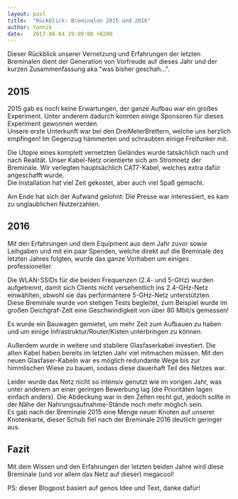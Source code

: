 ```yaml
---
layout: post
title:  "Rückblick: Breminalen 2015 und 2016"
author: Yannik
date:   2017-06-04 19:00:00 +0200
---
```

Dieser Rückblick unserer Vernetzung und Erfahrungen der letzten Breminalen dient der Generation von Vorfreude auf dieses Jahr und der kurzen Zusammenfassung aka "was bisher geschah...".


## 2015
2015 gab es noch keine Erwartungen, der ganze Aufbau war ein großes Experiment. Unter anderem dadurch konnten einige Sponsoren für dieses Experiment gewonnen werden.  
Unsere erste Unterkunft war bei den DreiMeterBrettern, welche uns herzlich empfingen! Im Gegenzug hämmerten und schraubten einige Freifunker mit.

Die Utopie eines komplett vernetzten Geländes wurde tatsächlich nach und nach Realität. Unser Kabel-Netz orientierte sich am Stromnetz der Breminale. Wir verlegten hauptsächlich CAT7-Kabel, welches extra dafür angeschafft wurde.  
Die Installation hat viel Zeit gekostet, aber auch viel Spaß gemacht.

Am Ende hat sich der Aufwand gelohnt: Die Presse war interessiert, es kam zu unglaublichen Nutzerzahlen.


## 2016
Mit den Erfahrungen und dem Equipment aus dem Jahr zuvor sowie Leihgaben und mit ein paar Spenden, welche direkt auf die Breminale des letzten Jahres folgten, wurde das ganze Vorhaben um einiges professioneller.

Die WLAN-SSIDs für die beiden Frequenzen (2.4- und 5-GHz) wurden aufgetrennt, damit sich Clients nicht versehentlich ins 2.4-GHz-Netz einwählten, obwohl sie das performantere 5-GHz-Netz unterstützten.  
Diese Breminale wurde von stetigen Tests begleitet, zum Beispiel wurde im großen Deichgraf-Zelt eine Geschwindigkeit von über 80 Mbit/s gemessen!

Es wurde ein Bauwagen gemietet, um mehr Zeit zum Aufbauen zu haben und um einige Infrastruktur/Router/Kisten unterbringen zu können.

Außerdem wurde in weitere und stabilere Glasfaserkabel investiert. Die alten Kabel haben bereits im letzten Jahr viel mitmachen müssen. Mit den neuen Glasfaser-Kabeln war es möglich redundante Wege bis zur himmlischen Wiese zu bauen, sodass diese dauerhaft Teil des Netzes war.

Leider wurde das Netz nicht so intensiv genutzt wie im vorigen Jahr, was unter anderem an einer geringen Bewerbung lag (die Prioritäten lagen einfach anders). Die Abdeckung war in den Zelten recht gut, jedoch sollte in der Nähe der Nahrungsaufnahme-Stände noch mehr möglich sein.  
Es gab nach der Breminale 2015 eine Menge neuer Knoten auf unserer Knotenkarte, dieser Schub fiel nach der Breminale 2016 deutlich geringer aus.


## Fazit
Mit dem Wissen und den Erfahrungen der letzten beiden Jahre wird diese Breminale (und vor allem das Netz auf dieser) megacool!

PS: dieser Blogpost basiert auf genos Idee und Text, danke dafür!
